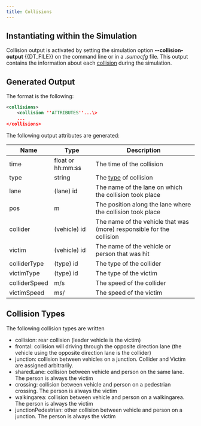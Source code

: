 ```yaml
---
title: Collisions
---
```


## Instantiating within the Simulation

Collision output is activated by setting the simulation option **--collision-output** {{DT_FILE}} on the
command line or in a *.sumocfg* file. This output contains the
information about each [collision](../Safety.md#collisions) during the simulation.

## Generated Output

The format is the following:

```xml
<collisions>
    <collision ''ATTRIBUTES''...\>
    ...
</collisions>
```

The following output attributes are generated:

| Name               | Type              | Description                                                           |
| ------------------ | ----------------- | --------------------------------------------------------------------- |
| time               | float or hh:mm:ss | The time of the collision                                             |
| type               | string            | The [type](#collision_types) of collision                             |
| lane               | (lane) id         | The name of the lane on which the collision took place                |
| pos                | m                 | The position along the lane where the collision took place            |
| collider           | (vehicle) id      | The name of the vehicle that was (more) responsible for the collision |
| victim             | (vehicle) id      | The name of the vehicle or person that was hit                        |
| colliderType       | (type) id         | The type of the collider                                              |
| victimType         | (type) id         | The type of the victim                                                |
| colliderSpeed      | m/s               | The speed of the collider                                             |
| victimSpeed        | ms/               | The speed of the victim                                               |

## Collision Types
The following collision types are written

- collision: rear collision (leader vehicle is the victim)
- frontal: collision will driving through the opposite direction lane (the vehicle using the opposite direction lane is the collider)
- junction: collision between vehicles on a junction. Collider and Victim are assigned arbitrarily.
- sharedLane: collision between vehicle and person on the same lane. The person is always the victim
- crossing: collision between vehicle and person on a pedestrian crossing. The person is always the victim
- walkingarea: collision between vehicle and person on a walkingarea. The person is always the victim
- junctionPedestrian: other collision between vehicle and person on a junction. The person is always the victim
